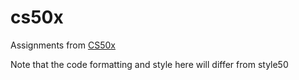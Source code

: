 # cs50x

Assignments from [CS50x](https://cs50.harvard.edu/x/2024/)

Note that the code formatting and style here will differ from style50

